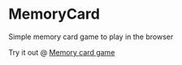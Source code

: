 # MemoryCard

Simple memory card game to play in the browser

Try it out @ [Memory card game](https://kirkovg.github.io/memory-card/)
